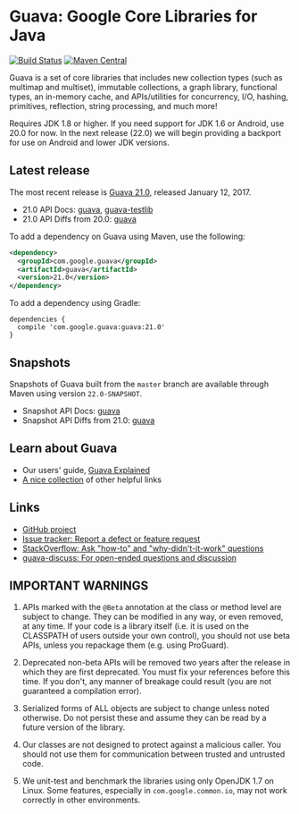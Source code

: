 # Guava: Google Core Libraries for Java

[![Build Status](https://travis-ci.org/google/guava.svg?branch=master)](https://travis-ci.org/google/guava)
[![Maven Central](https://maven-badges.herokuapp.com/maven-central/com.google.guava/guava/badge.svg)](https://maven-badges.herokuapp.com/maven-central/com.google.guava/guava)

Guava is a set of core libraries that includes new collection types (such as
multimap and multiset), immutable collections, a graph library, functional
types, an in-memory cache, and APIs/utilities for concurrency, I/O, hashing,
primitives, reflection, string processing, and much more!

Requires JDK 1.8 or higher. If you need support for JDK 1.6 or Android, use
20.0 for now. In the next release (22.0) we will begin providing a backport
for use on Android and lower JDK versions.

## Latest release

The most recent release is [Guava 21.0][], released January 12, 2017.

- 21.0 API Docs: [guava][guava-release-api-docs], [guava-testlib][testlib-release-api-docs]
- 21.0 API Diffs from 20.0: [guava][guava-release-api-diffs]

To add a dependency on Guava using Maven, use the following:

```xml
<dependency>
  <groupId>com.google.guava</groupId>
  <artifactId>guava</artifactId>
  <version>21.0</version>
</dependency>
```

To add a dependency using Gradle:

```
dependencies {
  compile 'com.google.guava:guava:21.0'
}
```

## Snapshots

Snapshots of Guava built from the `master` branch are available through Maven
using version `22.0-SNAPSHOT`.

- Snapshot API Docs: [guava][guava-snapshot-api-docs]
- Snapshot API Diffs from 21.0: [guava][guava-snapshot-api-diffs]

## Learn about Guava

- Our users' guide, [Guava Explained][]
- [A nice collection](http://www.tfnico.com/presentations/google-guava) of other helpful links

## Links

- [GitHub project](https://github.com/google/guava)
- [Issue tracker: Report a defect or feature request](https://github.com/google/guava/issues/new)
- [StackOverflow: Ask "how-to" and "why-didn't-it-work" questions](https://stackoverflow.com/questions/ask?tags=guava+java)
- [guava-discuss: For open-ended questions and discussion](http://groups.google.com/group/guava-discuss)

## IMPORTANT WARNINGS

1. APIs marked with the `@Beta` annotation at the class or method level
are subject to change. They can be modified in any way, or even
removed, at any time. If your code is a library itself (i.e. it is
used on the CLASSPATH of users outside your own control), you should
not use beta APIs, unless you repackage them (e.g. using ProGuard).

2. Deprecated non-beta APIs will be removed two years after the
release in which they are first deprecated. You must fix your
references before this time. If you don't, any manner of breakage
could result (you are not guaranteed a compilation error).

3. Serialized forms of ALL objects are subject to change unless noted
otherwise. Do not persist these and assume they can be read by a
future version of the library.

4. Our classes are not designed to protect against a malicious caller.
You should not use them for communication between trusted and
untrusted code.

5. We unit-test and benchmark the libraries using only OpenJDK 1.7 on
Linux. Some features, especially in `com.google.common.io`, may not work
correctly in other environments.

[Guava 21.0]: https://github.com/google/guava/wiki/Release21
[guava-release-api-docs]: http://google.github.io/guava/releases/21.0/api/docs/
[testlib-release-api-docs]: http://www.javadoc.io/doc/com.google.guava/guava-testlib/21.0
[guava-release-api-diffs]: http://google.github.io/guava/releases/21.0/api/diffs/
[guava-snapshot-api-docs]: http://google.github.io/guava/releases/snapshot/api/docs/
[guava-snapshot-api-diffs]: http://google.github.io/guava/releases/snapshot/api/diffs/
[Guava Explained]: https://github.com/google/guava/wiki/Home
